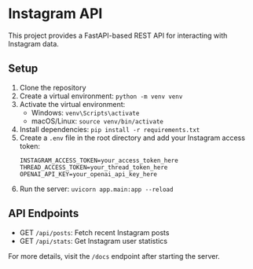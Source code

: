 # Instagram API

This project provides a FastAPI-based REST API for interacting with Instagram data.

## Setup

1. Clone the repository
2. Create a virtual environment: `python -m venv venv`
3. Activate the virtual environment:
   - Windows: `venv\Scripts\activate`
   - macOS/Linux: `source venv/bin/activate`
4. Install dependencies: `pip install -r requirements.txt`
5. Create a `.env` file in the root directory and add your Instagram access token:
   ````
   INSTAGRAM_ACCESS_TOKEN=your_access_token_here
   THREAD_ACCESS_TOKEN=your_thread_token_here
   OPENAI_API_KEY=your_openai_api_key_here
   ````
6. Run the server: `uvicorn app.main:app --reload`

## API Endpoints

- GET `/api/posts`: Fetch recent Instagram posts
- GET `/api/stats`: Get Instagram user statistics

For more details, visit the `/docs` endpoint after starting the server.